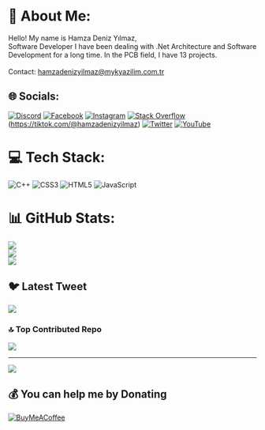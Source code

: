 # 💫 About Me:
Hello! My name is Hamza Deniz Yılmaz,<br>Software Developer
I have been dealing with .Net Architecture and Software Development for a long time.
In the PCB field, I have 13 projects.<br><br>Contact: hamzadenizyilmaz@mykyazilim.com.tr


## 🌐 Socials:
[![Discord](https://img.shields.io/badge/Discord-%237289DA.svg?logo=discord&logoColor=white)](https://discord.gg/Yazılımıc_Mercedes-Benz#8177) [![Facebook](https://img.shields.io/badge/Facebook-%231877F2.svg?logo=Facebook&logoColor=white)](https://facebook.com/Hamza-Deniz-Yılmaz) [![Instagram](https://img.shields.io/badge/Instagram-%23E4405F.svg?logo=Instagram&logoColor=white)](https://instagram.com/hamza_deniz_yilmaz) [![Stack Overflow](https://img.shields.io/badge/-Stackoverflow-FE7A16?logo=stack-overflow&logoColor=white)](https://stackoverflow.com/users/21932439) (https://tiktok.com/@hamzadenizyilmaz) [![Twitter](https://img.shields.io/badge/Twitter-%231DA1F2.svg?logo=Twitter&logoColor=white)](https://twitter.com/hamzadenizYİL) [![YouTube](https://img.shields.io/badge/YouTube-%23FF0000.svg?logo=YouTube&logoColor=white)](https://youtube.com/@UCbete7WiB5nwUilmp1n7vFA) 

# 💻 Tech Stack:
![C++](https://img.shields.io/badge/c++-%2300599C.svg?style=for-the-badge&logo=c%2B%2B&logoColor=white) ![CSS3](https://img.shields.io/badge/css3-%231572B6.svg?style=for-the-badge&logo=css3&logoColor=white) ![HTML5](https://img.shields.io/badge/html5-%23E34F26.svg?style=for-the-badge&logo=html5&logoColor=white) ![JavaScript](https://img.shields.io/badge/javascript-%23323330.svg?style=for-the-badge&logo=javascript&logoColor=%23F7DF1E)
# 📊 GitHub Stats:
![](https://github-readme-stats.vercel.app/api?username=hamzadenizyilmaz&theme=dark&hide_border=false&include_all_commits=false&count_private=false)<br/>
![](https://github-readme-streak-stats.herokuapp.com/?user=hamzadenizyilmaz&theme=dark&hide_border=false)<br/>
![](https://github-readme-stats.vercel.app/api/top-langs/?username=hamzadenizyilmaz&theme=dark&hide_border=false&include_all_commits=false&count_private=false&layout=compact)

## 🐦 Latest Tweet
[![](https://gtce.itsvg.in/api?username=hamzadenizYİL)](https://github.com/VishwaGauravIn/github-twitter-card-embed)

### 🔝 Top Contributed Repo
![](https://github-contributor-stats.vercel.app/api?username=hamzadenizyilmaz&limit=5&theme=dark&combine_all_yearly_contributions=true)

---
[![](https://visitcount.itsvg.in/api?id=hamzadenizyilmaz&icon=0&color=0)](https://visitcount.itsvg.in)

  ## 💰 You can help me by Donating
  [![BuyMeACoffee](https://img.shields.io/badge/Buy%20Me%20a%20Coffee-ffdd00?style=for-the-badge&logo=buy-me-a-coffee&logoColor=black)](https://buymeacoffee.com/hamzadenizA) 

  
<!-- Proudly created with GPRM ( https://gprm.itsvg.in ) -->
